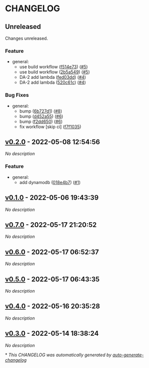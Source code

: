 # CHANGELOG

## Unreleased

Changes unreleased.

### Feature

- general:
  - use build workflow ([f514e73](https://github.com/indigo-tangerine/itc-tfm-mvdb/commit/f514e7315fca085b3735d1ee000385970f1c436f)) ([#5](https://github.com/indigo-tangerine/itc-tfm-mvdb/pull/5))
  - use build workflow ([2b5a549](https://github.com/indigo-tangerine/itc-tfm-mvdb/commit/2b5a5498575d67141742228b21fac8fbbf44f2d4)) ([#5](https://github.com/indigo-tangerine/itc-tfm-mvdb/pull/5))
  - DA-2 add lambda ([fed03dd](https://github.com/indigo-tangerine/itc-tfm-mvdb/commit/fed03ddefcf0c18dd733744c4ef48396176e5014)) ([#4](https://github.com/indigo-tangerine/itc-tfm-mvdb/pull/4))
  - DA-2 add lambda ([520c61c](https://github.com/indigo-tangerine/itc-tfm-mvdb/commit/520c61cbdfd49b1a227fe5b9f4183a62139a017d)) ([#4](https://github.com/indigo-tangerine/itc-tfm-mvdb/pull/4))

### Bug Fixes

- general:
  - bump ([6b727d1](https://github.com/indigo-tangerine/itc-tfm-mvdb/commit/6b727d1954e863dd5fc9db5b9027958e8de98017)) ([#8](https://github.com/indigo-tangerine/itc-tfm-mvdb/pull/8))
  - bump ([d452a55](https://github.com/indigo-tangerine/itc-tfm-mvdb/commit/d452a55e38c28b30900b6ef746fdc0a2d84ba9f5)) ([#6](https://github.com/indigo-tangerine/itc-tfm-mvdb/pull/6))
  - bump ([f2dd650](https://github.com/indigo-tangerine/itc-tfm-mvdb/commit/f2dd650c775411dbaaacac499012b99bc4db2fd5)) ([#6](https://github.com/indigo-tangerine/itc-tfm-mvdb/pull/6))
  - fix workflow [skip ci] ([f7f1035](https://github.com/indigo-tangerine/itc-tfm-mvdb/commit/f7f1035f0eed22937ca217a1bd48797c0a5ffbb2))

## [v0.2.0](https://github.com/indigo-tangerine/itc-tfm-mvdb/releases/tag/v0.2.0) - 2022-05-08 12:54:56

*No description*

### Feature

- general:
  - add dynamodb ([018e4b7](https://github.com/indigo-tangerine/itc-tfm-mvdb/commit/018e4b790d66c19e26dc9a91f7f075feb1121c0c)) ([#1](https://github.com/indigo-tangerine/itc-tfm-mvdb/pull/1))

## [v0.1.0](https://github.com/indigo-tangerine/itc-tfm-mvdb/releases/tag/v0.1.0) - 2022-05-06 19:43:39

*No description*

## [v0.7.0](https://github.com/indigo-tangerine/itc-tfm-mvdb/releases/tag/v0.7.0) - 2022-05-17 21:20:52

*No description*

## [v0.6.0](https://github.com/indigo-tangerine/itc-tfm-mvdb/releases/tag/v0.6.0) - 2022-05-17 06:52:37

*No description*

## [v0.5.0](https://github.com/indigo-tangerine/itc-tfm-mvdb/releases/tag/v0.5.0) - 2022-05-17 06:43:35

*No description*

## [v0.4.0](https://github.com/indigo-tangerine/itc-tfm-mvdb/releases/tag/v0.4.0) - 2022-05-16 20:35:28

*No description*

## [v0.3.0](https://github.com/indigo-tangerine/itc-tfm-mvdb/releases/tag/v0.3.0) - 2022-05-14 18:38:24

*No description*

\* *This CHANGELOG was automatically generated by [auto-generate-changelog](https://github.com/BobAnkh/auto-generate-changelog)*
